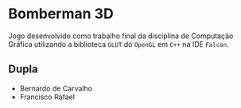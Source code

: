 # Bomberman 3D  
Jogo desenvolvido como trabalho final da disciplina de Computação Gráfica utilizando a biblioteca `GLUT` do `OpenGL` em `C++` na IDE `Falcon`.  

## Dupla
- Bernardo de Carvalho
- Francisco Rafael
